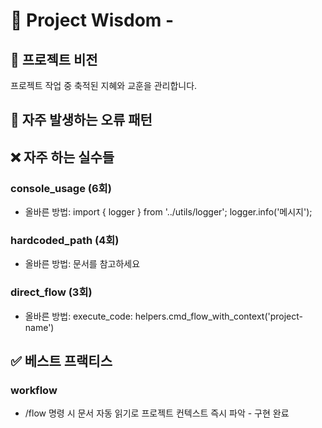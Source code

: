 # 🧠 Project Wisdom - 

## 📌 프로젝트 비전
프로젝트 작업 중 축적된 지혜와 교훈을 관리합니다.

## 🐛 자주 발생하는 오류 패턴

## ❌ 자주 하는 실수들

### console_usage (6회)
- 올바른 방법: import { logger } from '../utils/logger'; logger.info('메시지');

### hardcoded_path (4회)
- 올바른 방법: 문서를 참고하세요

### direct_flow (3회)
- 올바른 방법: execute_code: helpers.cmd_flow_with_context('project-name')

## ✅ 베스트 프랙티스

### workflow
- /flow 명령 시 문서 자동 읽기로 프로젝트 컨텍스트 즉시 파악 - 구현 완료
